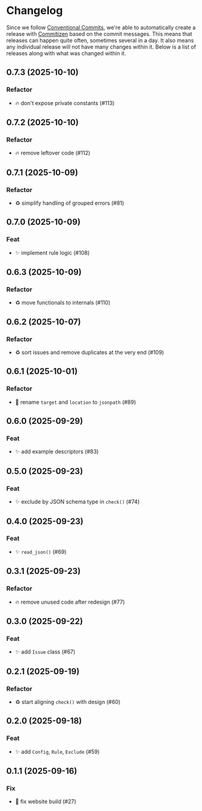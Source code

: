 # Changelog

Since we follow [Conventional
Commits](https://decisions.seedcase-project.org/why-conventional-commits),
we're able to automatically create a release with
[Commitizen](https://decisions.seedcase-project.org/why-semantic-release-with-commitizen)
based on the commit messages. This means that releases can happen quite
often, sometimes several in a day. It also means any individual release
will not have many changes within it. Below is a list of releases along
with what was changed within it.

## 0.7.3 (2025-10-10)

### Refactor

- :fire: don't expose private constants (#113)

## 0.7.2 (2025-10-10)

### Refactor

- :fire: remove leftover code (#112)

## 0.7.1 (2025-10-09)

### Refactor

- :recycle: simplify handling of grouped errors (#81)

## 0.7.0 (2025-10-09)

### Feat

- :sparkles: implement rule logic (#108)

## 0.6.3 (2025-10-09)

### Refactor

- :recycle: move functionals to internals (#110)

## 0.6.2 (2025-10-07)

### Refactor

- :recycle: sort issues and remove duplicates at the very end (#109)

## 0.6.1 (2025-10-01)

### Refactor

- :truck: rename `target` and `location` to `jsonpath` (#89)

## 0.6.0 (2025-09-29)

### Feat

- :sparkles: add example descriptors (#83)

## 0.5.0 (2025-09-23)

### Feat

- :sparkles: exclude by JSON schema type in `check()` (#74)

## 0.4.0 (2025-09-23)

### Feat

- :sparkles: `read_json()` (#69)

## 0.3.1 (2025-09-23)

### Refactor

- :fire: remove unused code after redesign (#77)

## 0.3.0 (2025-09-22)

### Feat

- :sparkles: add `Issue` class (#67)

## 0.2.1 (2025-09-19)

### Refactor

- :recycle: start aligning `check()` with design (#60)

## 0.2.0 (2025-09-18)

### Feat

- :sparkles: add `Config`, `Rule`, `Exclude` (#59)

## 0.1.1 (2025-09-16)

### Fix

- :bug: fix website build (#27)
